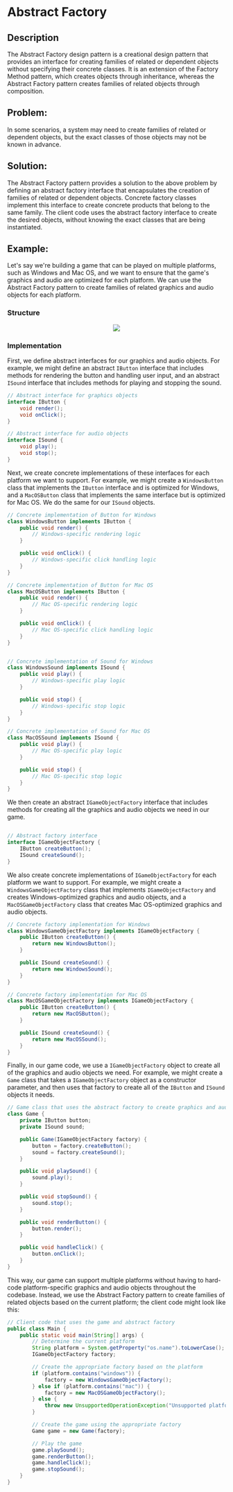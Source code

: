 # Abstract Factory 
## Description
The Abstract Factory design pattern is a creational design pattern that provides an interface for creating families of related or dependent objects without specifying their concrete classes. It is an extension of the Factory Method pattern, which creates objects through inheritance, whereas the Abstract Factory pattern creates families of related objects through composition.
## Problem:
In some scenarios, a system may need to create families of related or dependent objects, but the exact classes of those objects may not be known in advance.


## Solution:
The Abstract Factory pattern provides a solution to the above problem by defining an abstract factory interface that encapsulates the creation of families of related or dependent objects. Concrete factory classes implement this interface to create concrete products that belong to the same family. The client code uses the abstract factory interface to create the desired objects, without knowing the exact classes that are being instantiated.
## Example: 
Let's say we're building a game that can be played on multiple platforms, such as Windows and Mac OS, and we want to ensure that the game's graphics and audio are optimized for each platform. We can use the Abstract Factory pattern to create families of related graphics and audio objects for each platform.
### Structure

<p align="center">
    <img src="./diagrams/abstractfactory.svg"/>
</p>


### Implementation

First, we define abstract interfaces for our graphics and audio objects. For example, we might define an abstract `IButton` interface that includes methods for rendering the button and handling user input, and an abstract `ISound` interface that includes methods for playing and stopping the sound.

```Java
// Abstract interface for graphics objects
interface IButton {
    void render();
    void onClick();
}

// Abstract interface for audio objects
interface ISound {
    void play();
    void stop();
}


```


Next, we create concrete implementations of these interfaces for each platform we want to support. For example, we might create a `WindowsButton` class that implements the `IButton` interface and is optimized for Windows, and a `MacOSButton` class that implements the same interface but is optimized for Mac OS. We do the same for our `ISound` objects.



``` Java
// Concrete implementation of Button for Windows
class WindowsButton implements IButton {
    public void render() {
        // Windows-specific rendering logic
    }

    public void onClick() {
        // Windows-specific click handling logic
    }
}

// Concrete implementation of Button for Mac OS
class MacOSButton implements IButton {
    public void render() {
        // Mac OS-specific rendering logic
    }

    public void onClick() {
        // Mac OS-specific click handling logic
    }
}


// Concrete implementation of Sound for Windows
class WindowsSound implements ISound {
    public void play() {
        // Windows-specific play logic
    }

    public void stop() {
        // Windows-specific stop logic
    }
}

// Concrete implementation of Sound for Mac OS
class MacOSSound implements ISound {
    public void play() {
        // Mac OS-specific play logic
    }

    public void stop() {
        // Mac OS-specific stop logic
    }
}

```

We then create an abstract `IGameObjectFactory` interface that includes methods for creating all the graphics and audio objects we need in our game. 


``` Java

// Abstract factory interface
interface IGameObjectFactory {
    IButton createButton();
    ISound createSound();
}

```

We also create concrete implementations of `IGameObjectFactory` for each platform we want to support. For example, we might create a `WindowsGameObjectFactory` class that implements `IGameObjectFactory` and creates Windows-optimized graphics and audio objects, and a `MacOSGameObjectFactory` class that creates Mac OS-optimized graphics and audio objects.


``` Java
// Concrete factory implementation for Windows
class WindowsGameObjectFactory implements IGameObjectFactory {
    public IButton createButton() {
        return new WindowsButton();
    }

    public ISound createSound() {
        return new WindowsSound();
    }
}

// Concrete factory implementation for Mac OS
class MacOSGameObjectFactory implements IGameObjectFactory {
    public IButton createButton() {
        return new MacOSButton();
    }

    public ISound createSound() {
        return new MacOSSound();
    }
}
```

Finally, in our game code, we use a `IGameObjectFactory` object to create all of the graphics and audio objects we need. For example, we might create a `Game` class that takes a `IGameObjectFactory` object as a constructor parameter, and then uses that factory to create all of the `IButton` and `ISound` objects it needs.

``` Java
// Game class that uses the abstract factory to create graphics and audio objects
class Game {
    private IButton button;
    private ISound sound;

    public Game(IGameObjectFactory factory) {
        button = factory.createButton();
        sound = factory.createSound();
    }

    public void playSound() {
        sound.play();
    }

    public void stopSound() {
        sound.stop();
    }

    public void renderButton() {
        button.render();
    }

    public void handleClick() {
        button.onClick();
    }
}
```

This way, our game can support multiple platforms without having to hard-code platform-specific graphics and audio objects throughout the codebase. Instead, we use the Abstract Factory pattern to create families of related objects based on the current platform; the client code might look like this:

``` Java
// Client code that uses the game and abstract factory
public class Main {
    public static void main(String[] args) {
        // Determine the current platform
        String platform = System.getProperty("os.name").toLowerCase();
        IGameObjectFactory factory;

        // Create the appropriate factory based on the platform
        if (platform.contains("windows")) {
            factory = new WindowsGameObjectFactory();
        } else if (platform.contains("mac")) {
            factory = new MacOSGameObjectFactory();
        } else {
            throw new UnsupportedOperationException("Unsupported platform");
        }

        // Create the game using the appropriate factory
        Game game = new Game(factory);

        // Play the game
        game.playSound();
        game.renderButton();
        game.handleClick();
        game.stopSound();
    }
}
```